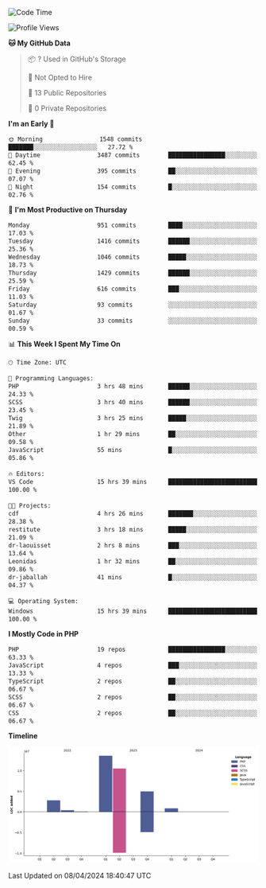 <!--START_SECTION:waka-->
![Code Time](http://img.shields.io/badge/Code%20Time-1%2C583%20hrs%2045%20mins-blue)

![Profile Views](http://img.shields.io/badge/Profile%20Views-0-blue)

**🐱 My GitHub Data** 

> 📦 ? Used in GitHub's Storage 
 > 
> 🚫 Not Opted to Hire
 > 
> 📜 13 Public Repositories 
 > 
> 🔑 0 Private Repositories 
 > 
**I'm an Early 🐤** 

```text
🌞 Morning                1548 commits        ███████░░░░░░░░░░░░░░░░░░   27.72 % 
🌆 Daytime                3487 commits        ████████████████░░░░░░░░░   62.45 % 
🌃 Evening                395 commits         ██░░░░░░░░░░░░░░░░░░░░░░░   07.07 % 
🌙 Night                  154 commits         █░░░░░░░░░░░░░░░░░░░░░░░░   02.76 % 
```
📅 **I'm Most Productive on Thursday** 

```text
Monday                   951 commits         ████░░░░░░░░░░░░░░░░░░░░░   17.03 % 
Tuesday                  1416 commits        ██████░░░░░░░░░░░░░░░░░░░   25.36 % 
Wednesday                1046 commits        █████░░░░░░░░░░░░░░░░░░░░   18.73 % 
Thursday                 1429 commits        ██████░░░░░░░░░░░░░░░░░░░   25.59 % 
Friday                   616 commits         ███░░░░░░░░░░░░░░░░░░░░░░   11.03 % 
Saturday                 93 commits          ░░░░░░░░░░░░░░░░░░░░░░░░░   01.67 % 
Sunday                   33 commits          ░░░░░░░░░░░░░░░░░░░░░░░░░   00.59 % 
```


📊 **This Week I Spent My Time On** 

```text
🕑︎ Time Zone: UTC

💬 Programming Languages: 
PHP                      3 hrs 48 mins       ██████░░░░░░░░░░░░░░░░░░░   24.33 % 
SCSS                     3 hrs 40 mins       ██████░░░░░░░░░░░░░░░░░░░   23.45 % 
Twig                     3 hrs 25 mins       █████░░░░░░░░░░░░░░░░░░░░   21.89 % 
Other                    1 hr 29 mins        ██░░░░░░░░░░░░░░░░░░░░░░░   09.58 % 
JavaScript               55 mins             █░░░░░░░░░░░░░░░░░░░░░░░░   05.86 % 

🔥 Editors: 
VS Code                  15 hrs 39 mins      █████████████████████████   100.00 % 

🐱‍💻 Projects: 
cdf                      4 hrs 26 mins       ███████░░░░░░░░░░░░░░░░░░   28.38 % 
restitute                3 hrs 18 mins       █████░░░░░░░░░░░░░░░░░░░░   21.09 % 
dr-laouisset             2 hrs 8 mins        ███░░░░░░░░░░░░░░░░░░░░░░   13.64 % 
Leonidas                 1 hr 32 mins        ██░░░░░░░░░░░░░░░░░░░░░░░   09.86 % 
dr-jaballah              41 mins             █░░░░░░░░░░░░░░░░░░░░░░░░   04.37 % 

💻 Operating System: 
Windows                  15 hrs 39 mins      █████████████████████████   100.00 % 
```

**I Mostly Code in PHP** 

```text
PHP                      19 repos            ████████████████░░░░░░░░░   63.33 % 
JavaScript               4 repos             ███░░░░░░░░░░░░░░░░░░░░░░   13.33 % 
TypeScript               2 repos             ██░░░░░░░░░░░░░░░░░░░░░░░   06.67 % 
SCSS                     2 repos             ██░░░░░░░░░░░░░░░░░░░░░░░   06.67 % 
CSS                      2 repos             ██░░░░░░░░░░░░░░░░░░░░░░░   06.67 % 
```



**Timeline**

![Lines of Code chart](https://raw.githubusercontent.com/tahar-elgunaoui/tahar-elgunaoui/main/assets/bar_graph.png)


 Last Updated on 08/04/2024 18:40:47 UTC
<!--END_SECTION:waka-->
